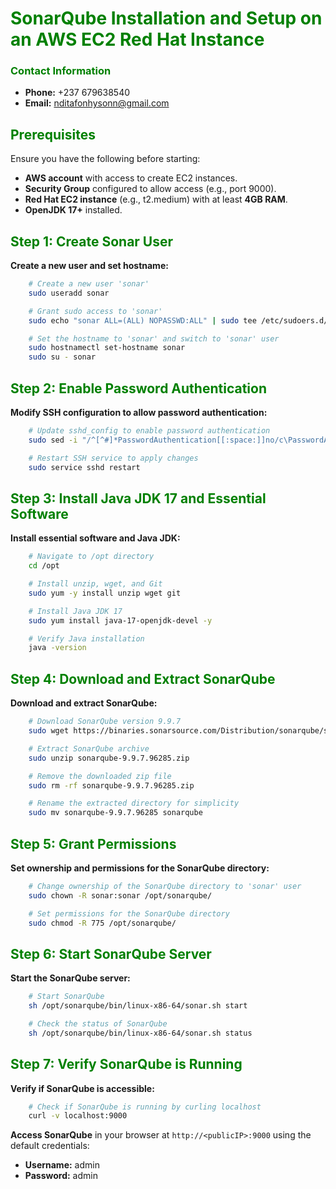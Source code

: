 # **<span style="color:green">SonarQube Installation and Setup on an AWS EC2 Red Hat Instance</span>**

### **<span style="color:green">Contact Information</span>**
- **Phone:** +237 679638540
- **Email:** [nditafonhysonn@gmail.com](mailto:nditafonhysonn@gmail.com)

## **<span style="color:green">Prerequisites</span>**
Ensure you have the following before starting:
- **AWS account** with access to create EC2 instances.
- **Security Group** configured to allow access (e.g., port 9000).
- **Red Hat EC2 instance** (e.g., t2.medium) with at least **4GB RAM**.
- **OpenJDK 17+** installed.

## **<span style="color:green">Step 1: Create Sonar User</span>**

**Create a new user and set hostname:**

```bash    
    # Create a new user 'sonar'
    sudo useradd sonar

    # Grant sudo access to 'sonar'
    sudo echo "sonar ALL=(ALL) NOPASSWD:ALL" | sudo tee /etc/sudoers.d/sonar

    # Set the hostname to 'sonar' and switch to 'sonar' user
    sudo hostnamectl set-hostname sonar
    sudo su - sonar
```

## **<span style="color:green">Step 2: Enable Password Authentication</span>**

**Modify SSH configuration to allow password authentication:**

```bash    
    # Update sshd_config to enable password authentication
    sudo sed -i "/^[^#]*PasswordAuthentication[[:space:]]no/c\PasswordAuthentication yes" /etc/ssh/sshd_config

    # Restart SSH service to apply changes
    sudo service sshd restart
```

## **<span style="color:green">Step 3: Install Java JDK 17 and Essential Software</span>**

**Install essential software and Java JDK:**

```bash    
    # Navigate to /opt directory
    cd /opt

    # Install unzip, wget, and Git
    sudo yum -y install unzip wget git

    # Install Java JDK 17
    sudo yum install java-17-openjdk-devel -y

    # Verify Java installation
    java -version
```

## **<span style="color:green">Step 4: Download and Extract SonarQube</span>**

**Download and extract SonarQube:**

```bash
    # Download SonarQube version 9.9.7
    sudo wget https://binaries.sonarsource.com/Distribution/sonarqube/sonarqube-9.9.7.96285.zip

    # Extract SonarQube archive
    sudo unzip sonarqube-9.9.7.96285.zip

    # Remove the downloaded zip file
    sudo rm -rf sonarqube-9.9.7.96285.zip

    # Rename the extracted directory for simplicity
    sudo mv sonarqube-9.9.7.96285 sonarqube
```

## **<span style="color:green">Step 5: Grant Permissions</span>**

**Set ownership and permissions for the SonarQube directory:**

```bash
    # Change ownership of the SonarQube directory to 'sonar' user
    sudo chown -R sonar:sonar /opt/sonarqube/

    # Set permissions for the SonarQube directory
    sudo chmod -R 775 /opt/sonarqube/
```

## **<span style="color:green">Step 6: Start SonarQube Server</span>**

**Start the SonarQube server:**

```bash
    # Start SonarQube
    sh /opt/sonarqube/bin/linux-x86-64/sonar.sh start

    # Check the status of SonarQube
    sh /opt/sonarqube/bin/linux-x86-64/sonar.sh status
```

## **<span style="color:green">Step 7: Verify SonarQube is Running</span>**

**Verify if SonarQube is accessible:**

```bash
    # Check if SonarQube is running by curling localhost
    curl -v localhost:9000
```

**Access SonarQube** in your browser at `http://<publicIP>:9000` using the default credentials:
- **Username:** admin
- **Password:** admin
